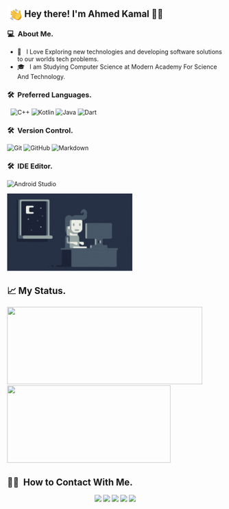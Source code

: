 ### <p><a target="_blank" rel="noopener noreferrer" href="/AVS1508/AVS1508/blob/master/assets/Hand%20Wave.gif"><img alt="Night Coding" src="https://raw.githubusercontent.com/AVS1508/AVS1508/master/assets/Hand%20Wave.gif" width="40" align="left"></a></p>
<h2><a class="anchor" aria-hidden="true"></path></svg></a>Hey there! I'm Ahmed Kamal <g-emoji class="g-emoji" alias="man_technologist" fallback src="https://github.githubassets.com/images/icons/emoji/unicode/1f468-1f4bb.png">👨‍💻</g-emoji></h2>

### 💻 &nbsp;About Me. 

- 🤔 &nbsp; I Love Exploring new technologies and developing software solutions to our worlds tech problems.
- 🎓 &nbsp; I am Studying Computer Science at Modern Academy For Science And Technology.


### 🛠 &nbsp;Preferred Languages.

 &nbsp;
  <img alt="C++" src="https://img.shields.io/badge/c++-%2300599C.svg?style=for-the-badge&logo=c%2B%2B&logoColor=white"/>
  <img alt="Kotlin" src="https://img.shields.io/badge/kotlin-%230095D5.svg?style=for-the-badge&logo=kotlin&logoColor=white"/>
  <img alt="Java" src="https://img.shields.io/badge/java-%23ED8B00.svg?style=for-the-badge&logo=java&logoColor=white"/>
  <img alt="Dart" src="https://img.shields.io/badge/dart-%23ED8B00.svg?style=for-the-badge&logo=java&logoColor=white"/>
  
### 🛠 &nbsp;Version Control.
  ![Git](https://img.shields.io/badge/-Git-333333?style=flat&logo=git)
  ![GitHub](https://img.shields.io/badge/-GitHub-333333?style=flat&logo=github)
  ![Markdown](https://img.shields.io/badge/-Markdown-333333?style=flat&logo=markdown)
  
### 🛠 &nbsp;IDE Editor.   
  ![Android Studio](https://img.shields.io/badge/androidstudio-143?style=for-the-badge&logo=androidstudio)
  
  <img height="180em" src="https://raw.githubusercontent.com/AVS1508/AVS1508/master/assets/Night-Coding.gif" />
 
 

## <g-emoji class="g-emoji" alias="chart_with_upwards_trend" fallback-src="https://github.githubassets.com/images/icons/emoji/unicode/1f4c8.png">📈</g-emoji> My Status.

<p>  
<a href="https://github.com/AVS1508">
  <img height="180em" width="455em" src="https://github-readme-stats.vercel.app/api?username=ahmedkamal22&show_icons=true&theme=algolia" />
  <img height="180em" width="381em" src="https://github-readme-stats-eight-theta.vercel.app/api/top-langs/?username=ahmedkamal22&theme=algolia&layout=compact&exclude_lang=java+r" /> 
</a>
</p>


##  🤝🏻 &nbsp;How to Contact With Me.

<p align="center">
<a href="https://www.linkedin.com/in/ahmed-kamal-464201215"><img src="https://img.shields.io/badge/-Ahmed Kamal-0077B5?style=flat-square&logo=Linkedin&logoColor=white"/></a>
<a href="mailto:ak0850000@gmail.com"><img src="https://img.shields.io/badge/-Ahmed Kamal-D14836?style=flat-square&logo=Gmail&logoColor=white"/></a>
<a href="https://www.facebook.com/profile.php?id=100009642342365"><img src="https://img.shields.io/badge/-Ahmed Kamal-1877F2?style=flat-square&logo=facebook&logoColor=white"/></a>
<a href="https://www.instagram.com/ahmed__kamall_/"><img src="https://img.shields.io/badge/-Ahmed Kamal-8a3ab9?style=flat-square&logo=instagram&logoColor=white"/></a>
<a href="https://api.whatsapp.com/send/?phone=+201008928356"><img src="https://img.shields.io/badge/-Ahmed Kamal-25D366?style=flat-square&logo=whatsapp&logoColor=white"/></a>
 
 
